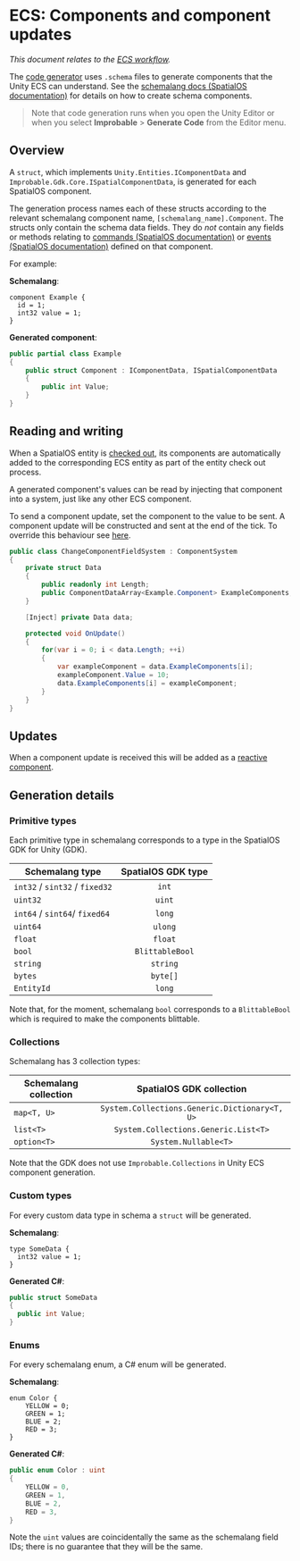 # ECS: Components and component updates
_This document relates to the [ECS workflow]({{urlRoot}}/content/intro-workflows-spos-entities)._

The [code generator]({{urlRoot}}/content/code-generator) uses `.schema` files to generate components that the Unity ECS can understand. See the [schemalang docs (SpatialOS documentation)](https://docs.improbable.io/reference/latest/shared/schema/introduction#schema-introduction) for details on how to create schema components.

> Note that code generation runs when you open the Unity Editor or when you select **Improbable** > **Generate Code** from the Editor menu.

## Overview

A `struct`, which implements `Unity.Entities.IComponentData` and `Improbable.Gdk.Core.ISpatialComponentData`,
is generated for each SpatialOS component.

The generation process names each of these structs according to the relevant schemalang component name, `[schemalang_name].Component`. The structs only contain the schema data fields. They do *not* contain any fields or methods relating to [commands (SpatialOS documentation)](https://docs.improbable.io/reference/latest/shared/glossary#commands) or [events (SpatialOS documentation)](https://docs.improbable.io/reference/latest/shared/glossary#event) defined on that component.

For example:

**Schemalang**:

```
component Example {
  id = 1;
  int32 value = 1;
}
```

**Generated component**:

```csharp
public partial class Example
{
    public struct Component : IComponentData, ISpatialComponentData
    {
        public int Value;
    }
}
```

## Reading and writing

When a SpatialOS entity is [checked out]({{urlRoot}}/content/glossary#checking-out), its components are automatically added to the corresponding ECS entity as part of the entity check out process.

A generated component's values can be read by injecting that component into a system, just like any other ECS component.

To send a component update, set the component to the value to be sent. A component update will be constructed and sent at the end of the tick.
To override this behaviour see [here]({{urlRoot}}/content/ecs/custom-replication-system).

```csharp
public class ChangeComponentFieldSystem : ComponentSystem
{
    private struct Data
    {
        public readonly int Length;
        public ComponentDataArray<Example.Component> ExampleComponents;
    }

    [Inject] private Data data;

    protected void OnUpdate()
    {
        for(var i = 0; i < data.Length; ++i)
        {
            var exampleComponent = data.ExampleComponents[i];
            exampleComponent.Value = 10;
            data.ExampleComponents[i] = exampleComponent;
        }
    }
}
```

## Updates
When a component update is received this will be added as a [reactive component]({{urlRoot}}/content/ecs/reactive-components).

## Generation details

### Primitive types
Each primitive type in schemalang corresponds to a type in the SpatialOS GDK for Unity (GDK).

| Schemalang type                | SpatialOS GDK type      |
| ------------------------------ | :---------------------: |
| `int32` / `sint32` / `fixed32` | `int`                   |
| `uint32`                       | `uint`                  |
| `int64` / `sint64`/ `fixed64`  | `long`                  |
| `uint64`                       | `ulong`                 |
| `float`                        | `float`                 |
| `bool`                         | `BlittableBool`         |
| `string`                       | `string`                |
| `bytes`                        | `byte[]`                |
| `EntityId`                     | `long`                  |

Note that, for the moment, schemalang `bool` corresponds to a `BlittableBool` which is required to make the components blittable.

### Collections
Schemalang has 3 collection types:

| Schemalang collection | SpatialOS GDK collection                          |
| --------------------- | :-----------------------------------------------: |
| `map<T, U>`           | `System.Collections.Generic.Dictionary<T, U>`     |
| `list<T>`             | `System.Collections.Generic.List<T>`              |
| `option<T>`           | `System.Nullable<T>`                              |

Note that the GDK does not use `Improbable.Collections` in Unity ECS component generation.

### Custom types
For every custom data type in schema a `struct` will be generated.

**Schemalang**:

```
type SomeData {
  int32 value = 1;
}
```

**Generated C#**:

```	csharp
public struct SomeData
{
  public int Value;
}
```

### Enums
For every schemalang enum, a C# enum will be generated.

**Schemalang**:

```
enum Color {
    YELLOW = 0;
    GREEN = 1;
    BLUE = 2;
    RED = 3;
}
```

**Generated C#**:

```csharp
public enum Color : uint
{
    YELLOW = 0,
    GREEN = 1,
    BLUE = 2,
    RED = 3,
}
```

Note the `uint` values are coincidentally the same as the schemalang field IDs; there is no guarantee that they will be the same.
